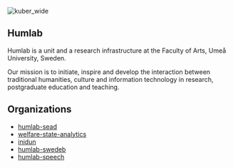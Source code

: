 ![kuber_wide](https://user-images.githubusercontent.com/17061116/219653857-650ec95d-5128-453e-9746-5f0da5ef4cb0.png)

## Humlab

Humlab is a unit and a research infrastructure at the Faculty of Arts, Umeå University, Sweden.

Our mission is to initiate, inspire and develop the interaction between traditional humanities, culture and information technology in research, postgraduate education and teaching.

## Organizations

 - [humlab-sead](http://github.com/humlab-sead)
 - [welfare-state-analytics](http://github.com/welfare-state-analytics)
 - [inidun](http://github.com/inidun)
 - [humlab-swedeb](http://github.com/humlab-swedeb)
 - [humlab-speech](https://github.com/humlab-speech)
 

